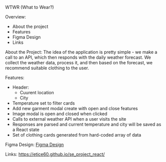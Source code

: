 WTWR (What to Wear?)

Overview:

- About the project
- Features
- Figma Design
- Links

About the Project:
The idea of the application is pretty simple - we make a call to an API, which then responds with the daily weather forecast. We collect the weather data, process it, and then based on the forecast, we recommend suitable clothing to the user.

Features:

- Header:
  - Cuurent location
  - City
- Temperature set to filter cards
- Add new garment modal create with open and close features
- Image modal is open and closed when clicked
- Calls to external weather API when a user visits the site
- Responses are parsed and current temperature and city will be saved as a React state
- Set of clothing cards generated from hard-coded array of data

Figma Design:
[Figma Design](doc:https://www.figma.com/file/F03bTb81Pw8IDPj5Y9rc5i/Sprint-10-%7C-WTWR)

Links:
https://etice60.github.io/se_project_react/
